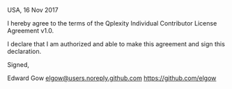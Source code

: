 USA, 16 Nov 2017

I hereby agree to the terms of the Qplexity Individual Contributor License
Agreement v1.0.

I declare that I am authorized and able to make this agreement and sign this
declaration.

Signed,

Edward Gow elgow@users.noreply.github.com https://github.com/elgow
